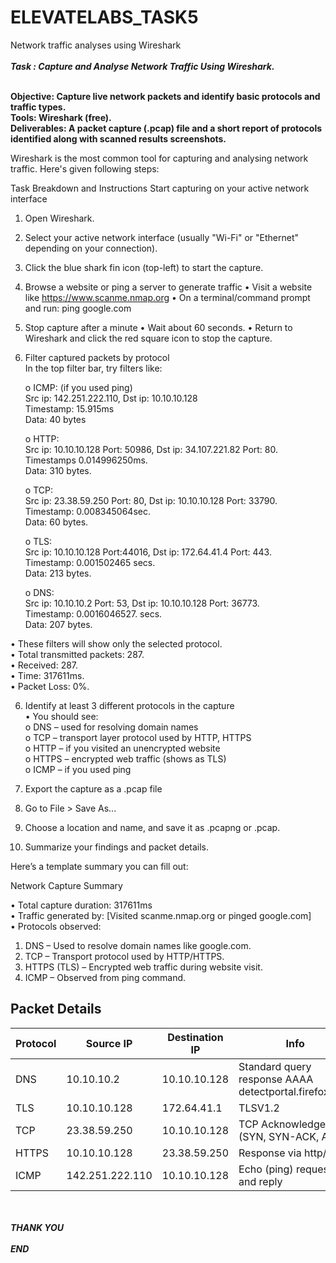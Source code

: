 # ELEVATELABS_TASK5
Network traffic analyses using Wireshark
<br></br>
***Task : Capture and Analyse Network Traffic Using Wireshark.*** <br></br>

**Objective: Capture live network packets and identify basic protocols and traffic types.** <br>
**Tools: Wireshark (free).** <br>
**Deliverables: A packet capture (.pcap) file and a short report of protocols identified along with scanned results screenshots.** <br>

Wireshark is the most common tool for capturing and analysing network traffic. Here's given following steps: <br>

Task Breakdown and Instructions
Start capturing on your active network interface

1.	Open Wireshark.

2.	Select your active network interface (usually "Wi-Fi" or "Ethernet" depending on your connection).

3.	Click the blue shark fin icon (top-left) to start the capture.

4. Browse a website or ping a server to generate traffic
•	Visit a website like https://www.scanme.nmap.org
•	On a terminal/command prompt and run: ping google.com
 
5. Stop capture after a minute
•	Wait about 60 seconds.
•	Return to Wireshark and click the red square icon to stop the capture.

6. Filter captured packets by protocol <br>
     In the top filter bar, try filters like: <br>
     
   o	ICMP: (if you used ping) <br>
   Src ip: 142.251.222.110, Dst ip: 10.10.10.128 <br>
   Timestamp: 15.915ms <br>
   Data: 40 bytes <br>
 

   o	HTTP: <br>
   Src ip: 10.10.10.128 Port: 50986, Dst ip: 34.107.221.82 Port: 80. <br>
   Timestamps 0.014996250ms. <br>
   Data: 310 bytes. <br>

 

   o	TCP: <br>
   Src ip: 23.38.59.250 Port: 80, Dst ip: 10.10.10.128 Port: 33790. <br>
   Timestamp: 0.008345064sec.  <br>
   Data: 60 bytes. <br>
 
   o	TLS: <br>
   Src ip: 10.10.10.128 Port:44016, Dst ip: 172.64.41.4 Port: 443. <br>
   Timestamp: 0.001502465 secs. <br>
   Data: 213 bytes. <br>
 

   o	DNS: <br>
   Src ip: 10.10.10.2 Port: 53, Dst ip: 10.10.10.128 Port: 36773. <br>
   Timestamp: 0.0016046527. secs.<br>
   Data: 207 bytes. <br>
 
•	These filters will show only the selected protocol. <br>
•	Total transmitted packets: 287. <br>
•	Received: 287. <br>
•	Time: 317611ms. <br>
•	Packet Loss: 0%. <br>
 
6. Identify at least 3 different protocols in the capture <br>
•	You should see: <br>
o	DNS – used for resolving domain names <br>
o	TCP – transport layer protocol used by HTTP, HTTPS <br>
o	HTTP – if you visited an unencrypted website <br>
o	HTTPS – encrypted web traffic (shows as TLS) <br>
o	ICMP – if you used ping <br>

7. Export the capture as a .pcap file <br>
1.	Go to File > Save As... <br>
2.	Choose a location and name, and save it as .pcapng or .pcap. <br>

8. Summarize your findings and packet details.<br>

 Here’s a template summary you can fill out:
 
 Network Capture Summary  <br>
 
•	Total capture duration: 317611ms  <br>
•	Traffic generated by: [Visited scanme.nmap.org or pinged google.com]  <br>
•	Protocols observed:  <br>

1.	DNS – Used to resolve domain names like google.com.  <br>
2.	TCP – Transport protocol used by HTTP/HTTPS.  <br>
3.	HTTPS (TLS) – Encrypted web traffic during website visit.  <br>
4.	ICMP – Observed from ping command.  <br>


   ## Packet Details

| Protocol | Source IP       | Destination IP   | Info                                                    |
|----------|------------------|------------------|----------------------------------------------------------|
| DNS      | 10.10.10.2       | 10.10.10.128     | Standard query response AAAA detectportal.firefox.com    |
| TLS      | 10.10.10.128     | 172.64.41.1      | TLSV1.2                                                  |
| TCP      | 23.38.59.250     | 10.10.10.128     | TCP Acknowledge (SYN, SYN-ACK, ACK)                      |
| HTTPS    | 10.10.10.128     | 23.38.59.250     | Response via http/1.1                                    |
| ICMP     | 142.251.222.110  | 10.10.10.128     | Echo (ping) request and reply                            |


<br></br>
***THANK YOU*** <br></br>
***END***
